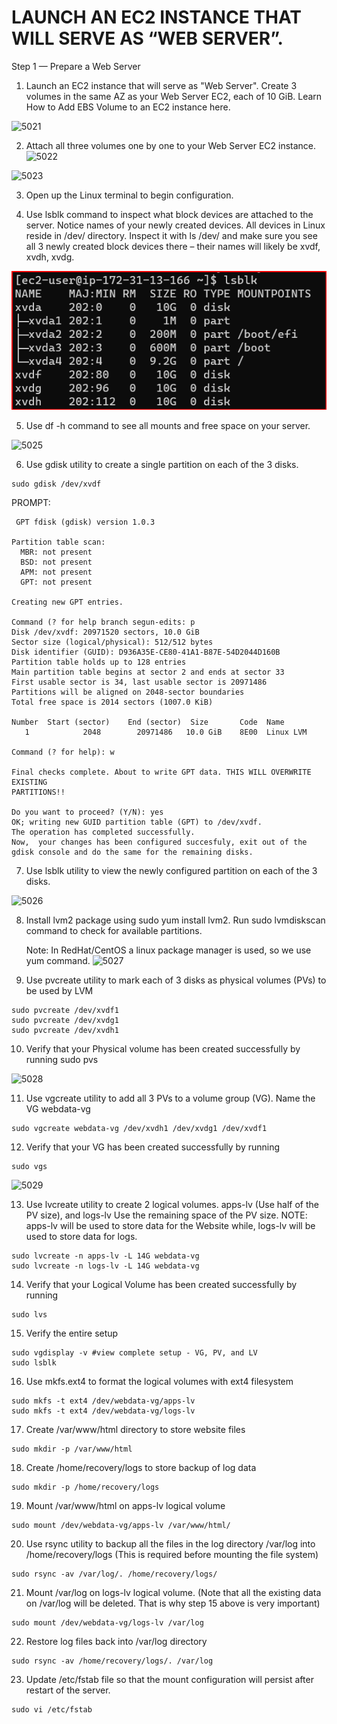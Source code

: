 # LAUNCH AN EC2 INSTANCE THAT WILL SERVE AS “WEB SERVER”.

Step 1 — Prepare a Web Server

1. Launch an EC2 instance that will serve as "Web Server". Create 3 volumes in the same AZ as your Web Server EC2, each of 10 GiB.
Learn How to Add EBS Volume to an EC2 instance here.

![5021](https://github.com/SnehaS28/Dev-project-1/assets/109750527/3ecafe9c-173a-4554-8a19-4c906ea137cf)


2. Attach all three volumes one by one to your Web Server EC2 instance.
![5022](https://github.com/SnehaS28/Dev-project-1/assets/109750527/97161c20-3971-4135-847f-d0631e0dcc70)

![5023](https://github.com/SnehaS28/Dev-project-1/assets/109750527/c2323d5c-eda3-403e-8715-22fe9df00bd7)



3. Open up the Linux terminal to begin configuration.

4. Use lsblk command to inspect what block devices are attached to the server. Notice names of your newly created devices. All devices
in Linux reside in /dev/ directory. Inspect it with ls /dev/ and make sure you see all 3 newly created block devices there – their 
names will likely be xvdf, xvdh, xvdg.


![5024](https://github.com/SnehaS28/Dev-project-1/blob/images/attached-vol.png)


5. Use df -h command to see all mounts and free space on your server.

![5025](https://github.com/SnehaS28/Dev-project-1/assets/109750527/9a950dba-d2fb-4e4b-822f-6e84cef98e30)

6. Use gdisk utility to create a single partition on each of the 3 disks.

```
sudo gdisk /dev/xvdf

```

PROMPT: 

```
 GPT fdisk (gdisk) version 1.0.3

Partition table scan:
  MBR: not present
  BSD: not present
  APM: not present
  GPT: not present

Creating new GPT entries.

Command (? for help branch segun-edits: p
Disk /dev/xvdf: 20971520 sectors, 10.0 GiB
Sector size (logical/physical): 512/512 bytes
Disk identifier (GUID): D936A35E-CE80-41A1-B87E-54D2044D160B
Partition table holds up to 128 entries
Main partition table begins at sector 2 and ends at sector 33
First usable sector is 34, last usable sector is 20971486
Partitions will be aligned on 2048-sector boundaries
Total free space is 2014 sectors (1007.0 KiB)

Number  Start (sector)    End (sector)  Size       Code  Name
   1            2048        20971486   10.0 GiB    8E00  Linux LVM

Command (? for help): w

Final checks complete. About to write GPT data. THIS WILL OVERWRITE EXISTING
PARTITIONS!!

Do you want to proceed? (Y/N): yes
OK; writing new GUID partition table (GPT) to /dev/xvdf.
The operation has completed successfully.
Now,  your changes has been configured succesfuly, exit out of the gdisk console and do the same for the remaining disks.
```


7. Use lsblk utility to view the newly configured partition on each of the 3 disks.

![5026](https://github.com/SnehaS28/Dev-project-1/assets/109750527/cab70217-a2c4-4c96-b0fb-86c2b49661d4)



8. Install lvm2 package using sudo yum install lvm2. Run sudo lvmdiskscan command to check for available partitions.

   Note: In RedHat/CentOS a linux package manager is used, so we use yum command.
   ![5027](https://github.com/SnehaS28/Dev-project-1/assets/109750527/3e52bc94-b40d-4e93-95d9-20e09386838e)


10. Use pvcreate utility to mark each of 3 disks as physical volumes (PVs) to be used by LVM

```
sudo pvcreate /dev/xvdf1
sudo pvcreate /dev/xvdg1
sudo pvcreate /dev/xvdh1

```

10. Verify that your Physical volume has been created successfully by running sudo pvs

![5028](https://github.com/SnehaS28/Dev-project-1/assets/109750527/32a0d6de-2d8a-452b-a14a-fa4573b45e1e)



11. Use vgcreate utility to add all 3 PVs to a volume group (VG). Name the VG webdata-vg

```
sudo vgcreate webdata-vg /dev/xvdh1 /dev/xvdg1 /dev/xvdf1

```

12. Verify that your VG has been created successfully by running 

```
sudo vgs

```

![5029](https://github.com/SnehaS28/Dev-project-1/assets/109750527/9033005d-71ab-4332-9cef-3ec1a7bf8e8e)



13. Use lvcreate utility to create 2 logical volumes. apps-lv (Use half of the PV size), and logs-lv Use the remaining space of
 the PV size. NOTE: apps-lv will be used to store data for the Website while, logs-lv will be used to store data for logs.
 
```
sudo lvcreate -n apps-lv -L 14G webdata-vg
sudo lvcreate -n logs-lv -L 14G webdata-vg

```

14. Verify that your Logical Volume has been created successfully by running 

```
sudo lvs

```
15. Verify the entire setup

```
sudo vgdisplay -v #view complete setup - VG, PV, and LV
sudo lsblk

```

16. Use mkfs.ext4 to format the logical volumes with ext4 filesystem

```
sudo mkfs -t ext4 /dev/webdata-vg/apps-lv
sudo mkfs -t ext4 /dev/webdata-vg/logs-lv
```

17. Create /var/www/html directory to store website files

```
sudo mkdir -p /var/www/html

```

18. Create /home/recovery/logs to store backup of log data

```
sudo mkdir -p /home/recovery/logs

```

19. Mount /var/www/html on apps-lv logical volume

```
sudo mount /dev/webdata-vg/apps-lv /var/www/html/

```

20. Use rsync utility to backup all the files in the log directory /var/log into /home/recovery/logs (This is required before 
mounting the file system)

```
sudo rsync -av /var/log/. /home/recovery/logs/

```

21. Mount /var/log on logs-lv logical volume. (Note that all the existing data on /var/log will be deleted. That is why step 15 above 
is very important)

```
sudo mount /dev/webdata-vg/logs-lv /var/log

```

22. Restore log files back into /var/log directory

```
sudo rsync -av /home/recovery/logs/. /var/log

```

23. Update /etc/fstab file so that the mount configuration will persist after restart of the server.
```
sudo vi /etc/fstab

```

